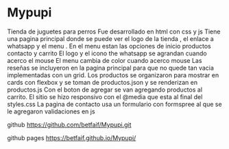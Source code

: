 # Mypupi
Tienda de juguetes para perros
Fue desarrollado en html con css y js
Tiene una pagina principal donde se puede ver el logo de la tienda , el enlace a whatsapp y el menu . En el menu estan las opciones de inicio productos contacto y carrito
El logo y el icono the whatsapp se agrandan cuando acerco el mouse
El menu cambia de color cuando acerco mouse
Las reseñas se incluyeron en la pagina principal para que no quede tan vacia implementadas con un grid.
Los productos se organizaron para mostrar en cards  con flexbox y se toman de productos.json y se renderizan en productos.js
Con el boton de agregar se van agregando productos al carrito.
El sitio se hizo responsivo con el @media que esta al final del styles.css
La pagina de contacto usa un formulario con formspree al que se le agregaron validaciones en js


github
https://github.com/betfaif/Mypupi.git

github pages
https://betfaif.github.io/Mypupi/
